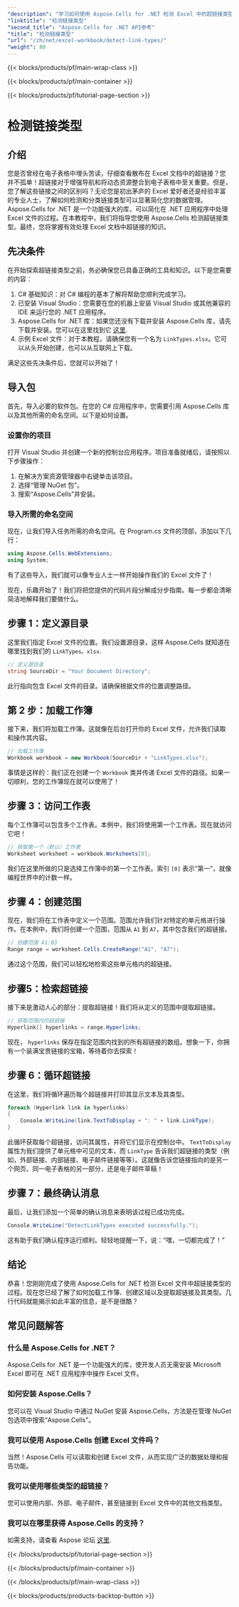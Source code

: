 ```yaml
---
"description": "学习如何使用 Aspose.Cells for .NET 检测 Excel 中的超链接类型。包含简单的步骤和代码示例。"
"linktitle": "检测链接类型"
"second_title": "Aspose.Cells for .NET API参考"
"title": "检测链接类型"
"url": "/zh/net/excel-workbook/detect-link-types/"
"weight": 80
---
```


{{< blocks/products/pf/main-wrap-class >}}

{{< blocks/products/pf/main-container >}}

{{< blocks/products/pf/tutorial-page-section >}}

# 检测链接类型

## 介绍

您是否曾经在电子表格中埋头苦读，仔细查看散布在 Excel 文档中的超链接？您并不孤单！超链接对于增强导航和将动态资源整合到电子表格中至关重要。但是，您了解这些链接之间的区别吗？无论您是初出茅庐的 Excel 爱好者还是经验丰富的专业人士，了解如何检测和分类链接类型可以显著简化您的数据管理。Aspose.Cells for .NET 是一个功能强大的库，可以简化在 .NET 应用程序中处理 Excel 文件的过程。在本教程中，我们将指导您使用 Aspose.Cells 检测超链接类型。最终，您将掌握有效处理 Excel 文档中超链接的知识。

## 先决条件

在开始探索超链接类型之前，务必确保您已具备正确的工具和知识。以下是您需要的内容：

1. C# 基础知识：对 C# 编程的基本了解将帮助您顺利完成学习。
2. 已安装 Visual Studio：您需要在您的机器上安装 Visual Studio 或其他兼容的 IDE 来运行您的 .NET 应用程序。
3. Aspose.Cells for .NET 库：如果您还没有下载并安装 Aspose.Cells 库，请先下载并安装。您可以在这里找到它 [这里](https://releases。aspose.com/cells/net/).
4. 示例 Excel 文件：对于本教程，请确保您有一个名为 `LinkTypes.xlsx`。它可以从头开始创建，也可以从互联网上下载。

满足这些先决条件后，您就可以开始了！

## 导入包

首先，导入必要的软件包。在您的 C# 应用程序中，您需要引用 Aspose.Cells 库以及其他所需的命名空间。以下是如何设置。

### 设置你的项目

打开 Visual Studio 并创建一个新的控制台应用程序。项目准备就绪后，请按照以下步骤操作：

1. 在解决方案资源管理器中右键单击该项目。
2. 选择“管理 NuGet 包”。
3. 搜索“Aspose.Cells”并安装。

### 导入所需的命名空间

现在，让我们导入任务所需的命名空间。在 Program.cs 文件的顶部，添加以下几行：

```csharp
using Aspose.Cells.WebExtensions;
using System;
```

有了这些导入，我们就可以像专业人士一样开始操作我们的 Excel 文件了！

现在，乐趣开始了！我们将把您提供的代码片段分解成分步指南。每一步都会清晰简洁地解释我们要做什么。

## 步骤 1：定义源目录

这里我们指定 Excel 文件的位置。我们设置源目录，这样 Aspose.Cells 就知道在哪里找到我们的 `LinkTypes。xlsx`.

```csharp
// 定义源目录
string SourceDir = "Your Document Directory";
```

此行指向包含 Excel 文件的目录。请确保根据文件的位置调整路径。

## 第 2 步：加载工作簿

接下来，我们将加载工作簿。这就像在后台打开你的 Excel 文件，允许我们读取和操作其内容。

```csharp
// 加载工作簿
Workbook workbook = new Workbook(SourceDir + "LinkTypes.xlsx");
```

事情是这样的：我们正在创建一个 `Workbook` 类并传递 Excel 文件的路径。如果一切顺利，您的工作簿现在就可以使用了！

## 步骤 3：访问工作表

每个工作簿可以包含多个工作表。本例中，我们将使用第一个工作表。现在就访问它吧！

```csharp
// 获取第一个（默认）工作表
Worksheet worksheet = workbook.Worksheets[0];
```

我们在这里所做的只是选择工作簿中的第一个工作表。索引 `[0]` 表示“第一”，就像编程世界中的计数一样。

## 步骤 4：创建范围

现在，我们将在工作表中定义一个范围。范围允许我们针对特定的单元格进行操作。在本例中，我们将创建一个范围，范围从 `A1` 到 `A7`，其中包含我们的超链接。

```csharp
// 创建范围 A1:B3
Range range = worksheet.Cells.CreateRange("A1", "A7");
```

通过这个范围，我们可以轻松地检索这些单元格内的超链接。

## 步骤5：检索超链接

接下来是激动人心的部分：提取超链接！我们将从定义的范围中提取超链接。

```csharp
// 获取范围内的超链接
Hyperlink[] hyperlinks = range.Hyperlinks;
```

现在， `hyperlinks` 保存在指定范围内找到的所有超链接的数组。想象一下，你拥有一个装满宝贵链接的宝箱，等待着你去探索！

## 步骤 6：循环超链接

在这里，我们将循环遍历每个超链接并打印其显示文本及其类型。

```csharp
foreach (Hyperlink link in hyperlinks)
{
    Console.WriteLine(link.TextToDisplay + ": " + link.LinkType);
}
```

此循环获取每个超链接，访问其属性，并将它们显示在控制台中。 `TextToDisplay` 属性为我们提供了单元格中可见的文本，而 `LinkType` 告诉我们超链接的类型（例如，外部链接、内部链接、电子邮件链接等等）。这就像告诉您链接指向的是另一个网页、同一电子表格的另一部分，还是电子邮件草稿！

## 步骤 7：最终确认消息

最后，让我们添加一个简单的确认消息来表明该过程已成功完成。

```csharp
Console.WriteLine("DetectLinkTypes executed successfully.");
```

这有助于我们确认程序运行顺利。轻轻地提醒一下，说：“嘿，一切都完成了！”

## 结论

恭喜！您刚刚完成了使用 Aspose.Cells for .NET 检测 Excel 文件中超链接类型的过程。现在您已经了解了如何加载工作簿、创建区域以及提取超链接及其类型。几行代码就能揭示如此丰富的信息，是不是很酷？

## 常见问题解答

### 什么是 Aspose.Cells for .NET？  
Aspose.Cells for .NET 是一个功能强大的库，使开发人员无需安装 Microsoft Excel 即可在 .NET 应用程序中操作 Excel 文件。

### 如何安装 Aspose.Cells？  
您可以在 Visual Studio 中通过 NuGet 安装 Aspose.Cells，方法是在管理 NuGet 包选项中搜索“Aspose.Cells”。

### 我可以使用 Aspose.Cells 创建 Excel 文件吗？  
当然！Aspose.Cells 可以读取和创建 Excel 文件，从而实现广泛的数据处理和报告功能。

### 我可以使用哪些类型的超链接？  
您可以使用内部、外部、电子邮件，甚至链接到 Excel 文件中的其他文档类型。

### 我可以在哪里获得 Aspose.Cells 的支持？  
如需支持，请查看 Aspose 论坛 [这里](https://forum。aspose.com/c/cells/9).

{{< /blocks/products/pf/tutorial-page-section >}}

{{< /blocks/products/pf/main-container >}}

{{< /blocks/products/pf/main-wrap-class >}}

{{< blocks/products/products-backtop-button >}}
